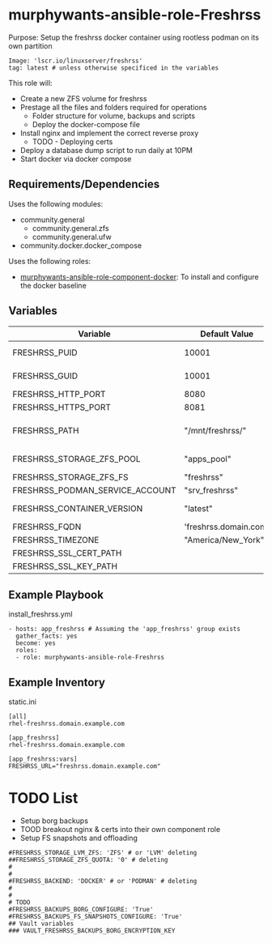 # murphywants-ansible-role-Freshrss

Purpose: Setup the freshrss docker container using rootless podman on its own partition

```
Image: 'lscr.io/linuxserver/freshrss'
tag: latest # unless otherwise specificed in the variables
```

This role will:
- Create a new ZFS volume for freshrss
- Prestage all the files and folders required for operations
  - Folder structure for volume, backups and scripts
  - Deploy the docker-compose file
- Install nginx and implement the correct reverse proxy
  - TODO - Deploying certs
- Deploy a database dump script to run daily at 10PM
- Start docker via docker compose

## Requirements/Dependencies
Uses the following modules:
- community.general
  - community.general.zfs
  - community.general.ufw
- community.docker.docker_compose

Uses the following roles:
- [murphywants-ansible-role-component-docker](https://github.com/MurphyWants/murphywants-ansible-role-component-docker): To install and configure the docker baseline

## Variables
Variable | Default Value | Description
---|---|---
FRESHRSS_PUID | 10001 | https://docs.linuxserver.io/general/understanding-puid-and-pgid
FRESHRSS_GUID | 10001 | https://docs.linuxserver.io/general/understanding-puid-and-pgid
FRESHRSS_HTTP_PORT | 8080 | Host port for port 80 port mapping
FRESHRSS_HTTPS_PORT | 8081 | Host port for port 443 port mapping
FRESHRSS_PATH | "/mnt/freshrss/" | The location of the container persistent data. A parition will be created and mounted here if the folder doens't exist. 
FRESHRSS_STORAGE_ZFS_POOL | "apps_pool" | The Linux hosts ZFS pool name, where the partiiton will be created from
FRESHRSS_STORAGE_ZFS_FS | "freshrss" | The name of the filesystem that ZFS is creating
FRESHRSS_PODMAN_SERVICE_ACCOUNT | "srv_freshrss" | Placeholder service account, todo later
FRESHRSS_CONTAINER_VERSION | "latest" | Can be used to specify a specific version of the docker container to pull and use
FRESHRSS_FQDN | 'freshrss.domain.com' | Change this to your fully qualified domain name
FRESHRSS_TIMEZONE | "America/New_York" | Timezone of the container
FRESHRSS_SSL_CERT_PATH | <unset> | Requried for nginx config
FRESHRSS_SSL_KEY_PATH | <unset> | Requried for nginx config

## Example Playbook

install_freshrss.yml
```
- hosts: app_freshrss # Assuming the 'app_freshrss' group exists
  gather_facts: yes
  become: yes
  roles:
  - role: murphywants-ansible-role-Freshrss
```

## Example Inventory

static.ini
```
[all]
rhel-freshrss.domain.example.com

[app_freshrss]
rhel-freshrss.domain.example.com

[app_freshrss:vars]
FRESHRSS_URL="freshrss.domain.example.com"
```

# TODO List
- Setup borg backups
- TOOD breakout nginx & certs into their own component role
- Setup FS snapshots and offloading


```
#FRESHRSS_STORAGE_LVM_ZFS: 'ZFS' # or 'LVM' deleting
##FRESHRSS_STORAGE_ZFS_QUOTA: '0' # deleting
#
#
#FRESHRSS_BACKEND: 'DOCKER' # or 'PODMAN' # deleting
#
#
# TODO
#FRESHRSS_BACKUPS_BORG_CONFIGURE: 'True'
#FRESHRSS_BACKUPS_FS_SNAPSHOTS_CONFIGURE: 'True'
## Vault variables
### VAULT_FRESHRSS_BACKUPS_BORG_ENCRYPTION_KEY
```
